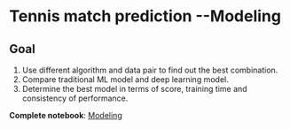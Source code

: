 # Tennis match prediction --Modeling
## Goal
1. Use different algorithm and data pair to find out the best combination.
2. Compare traditional ML model and deep learning model.
3. Determine the best model in terms of score, training time and consistency of performance.

**Complete notebook**: [Modeling](https://github.com/george1577/Thinkful_Data_Science/blob/master/Capstone%20project/Capstone%20project%202/Modeling/Modeling.ipynb)













